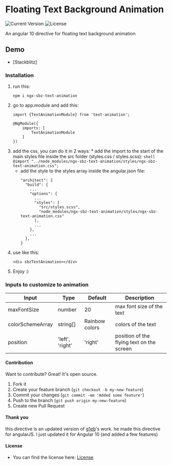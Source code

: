 # Floating Text Background Animation

![Current Version](https://img.shields.io/badge/Current%20Version-1.0-brightgreen>)    ![License](<https://img.shields.io/badge/License-GNU%20General%20Public%20License%20v3.0-blue>)</br>

An angular 10 directive for floating text background animation

## Demo
* [Stackblitz]
 
### Installation
1. run this:
   ```shell
   npm i ngx-sbz-text-animation
   ```
2. go to app.module and add this:
   ```shell
   import {TextAnimationModule} from 'text-animation';
   
   @NgModule({
       imports: [
           TextAnimationModule
       ]
   })
   ```
3. add the css, you can do it in 2 ways:
       * add the import to the start of the main styles file inside the src folder (styles.css / styles.scss):
       ```shell
       @import "../node_modules/ngx-sbz-text-animation/styles/ngx-sbz-text-animation.css";
       ```
      * add the style to the styles array inside the angular.json file:
          ```shell
          "architect": {
          	"build": {
          	  ...
          	  "options": {
          		...
          		"styles": [
          		  "src/styles.scss",
          		  "node_modules/ngx-sbz-text-animation/styles/ngx-sbz-text-animation.css"
          		],
          		...
          	  },
          	  ...
          	},
          }
          ```
4. use like this:
   ```shell
   <div sbzTextAnimation></div>
   ```
5. Enjoy :)

### Inputs to customize to animation

| Input            | Type              | Default        | Description                               |
| ---------------- | ------------------| -------------- | ----------------------------------------- |
| maxFontSize      | number            | 20             | max font size of the text                 |
| colorSchemeArray | string[]          | Rainbow colors | colors of the text                        |
| position         | 'left', 'right'  | 'right'        | position of the flying text on the screen |

#### Contribution
Want to contribute? Great!
It's open source.
1. Fork it
2. Create your feature branch (`git checkout -b my-new-feature`)
3. Commit your changes (`git commit -am 'Added some feature'`)
4. Push to the branch (`git push origin my-new-feature`)
5. Create new Pull Request

#### Thank you
this directive is an updated version of [g1eb]'s work.
he made this directive for angularJS.
I just updated it for Angular 10 (and added a few features)

#### License
* You can find the license here: [License]


[//]: # (
These are reference links used in the body of this note and get stripped out when the markdown processor does its job.
There is no need to format nicely because it shouldn't be seen. Thanks SO - http://stackoverflow.com/questions/4823468/store-comments-in-markdown-syntax)


   [g1eb]: <https://github.com/g1eb/angular-text-animation>
   [License]: <https://github.com/blakazulu/Ngx-Sbz-Text-Animation/blob/main/LICENSE>
